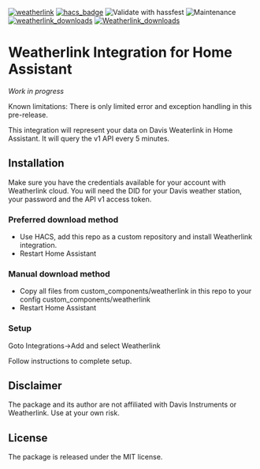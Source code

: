 [![weatherlink](https://img.shields.io/github/v/release/astrandb/weatherlink)](https://github.com/astrandb/weatherlink/releases/latest) [![hacs_badge](https://img.shields.io/badge/HACS-Custom-orange.svg)](https://github.com/hacs/integration) ![Validate with hassfest](https://github.com/astrandb/weatherlink/workflows/Validate%20with%20hassfest/badge.svg) ![Maintenance](https://img.shields.io/maintenance/yes/2022.svg) [![weatherlink_downloads](https://img.shields.io/github/downloads/astrandb/weatherlink/total)](https://github.com/astrandb/weatherlink) [![Weatherlink_downloads](https://img.shields.io/github/downloads/astrandb/weatherlink/latest/total)](https://github.com/astrandb/weatherlink)

# Weatherlink Integration for Home Assistant

_Work in progress_

Known limitations: There is only limited error and exception handling in this pre-release.

This integration will represent your data on Davis Weaterlink in Home Assistant. It will query the v1 API every 5 minutes.

## Installation

Make sure you have the credentials available for your account with Weatherlink cloud. You will need the DID for your Davis weather station, your password and the API v1 access token.

### Preferred download method

- Use HACS, add this repo as a custom repository and install Weatherlink integration.
- Restart Home Assistant

### Manual download method

- Copy all files from custom_components/weatherlink in this repo to your config custom_components/weatherlink
- Restart Home Assistant

### Setup

Goto Integrations->Add and select Weatherlink

Follow instructions to complete setup.

## Disclaimer

The package and its author are not affiliated with Davis Instruments or Weatherlink. Use at your own risk.

## License

The package is released under the MIT license.
